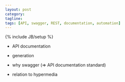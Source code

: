 ```yaml
---
layout: post
category: 
tagline: 
tags: [API, swagger, REST, documentation, automation]
---
```

{% include JB/setup %}

- API documentation
- generation

- why swagger (=> API documentation standard)

- relation to hypermedia